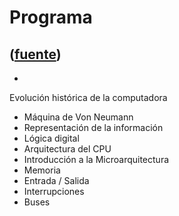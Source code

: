 # Programa
([fuente](https://campus.exactas.uba.ar/course/view.php?id=1100&section=1))
---
  -   
Evolución histórica de la computadora

  - Máquina de Von Neumann
  - Representación de la información
  - Lógica digital
  - Arquitectura del CPU
  - Introducción a la Microarquitectura
  - Memoria
  - Entrada / Salida
  - Interrupciones
  - Buses


